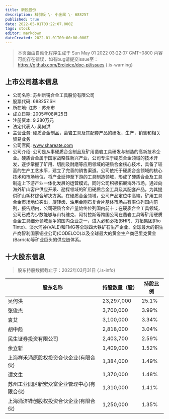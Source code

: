 ```yaml
---
title: 新锐股份
description: 科创板 \- 小金属 \- 688257
published: true
date: 2022-05-01T03:22:07.000Z
tags: stock
editor: markdown
dateCreated: 2022-01-01T00:00:00.000Z
---
```


> 本页面由自动化程序生成于 Sun May 01 2022 03:22:07 GMT+0800
> 内容可能存在错误，如有bug请提交issue至：https://github.com/Eroleice/doc-pi/issues
{.is-warning}

## 上市公司基本信息
- 公司名称: 苏州新锐合金工具股份有限公司
- 股票代码: 688257.SH
- 所在地: 江苏 - 苏州市
- 成立日期: 2005年08月25日
- 注册资本: 9,280万元
- 法定代表人: 吴何洪
- 主营业务: 硬质合金制品，凿岩工具及其配套产品的研发，生产，销售和相关贸易业务
- 公司官网: www.shareate.com
- 公司介绍: 公司是从事硬质合金制品及矿用凿岩工具研发与制造的高新技术企业。硬质合金属于国家战略性新兴产业，公司专注于硬质合金领域的技术开发，逐步掌握了矿用、切削及耐磨等应用领域的硬质合金核心技术，具备了较高的生产工艺水平，建立了完善的销售渠道。公司依托于硬质合金领域的核心技术和市场地位，将产业延伸至下游的工具制造领域，形成了硬质合金及工具制造上下游产业一体化发展的运营模式，同时公司积极拓展海外市场，通过向海外矿山客户供应开采、勘探领域的矿用硬质合金工具及其配套产品，为其提供矿山耗材综合解决方案。在硬质合金领域，公司产品定位中高端，矿用工具合金市场地位突出，旋转齿、油用金刚石复合片基体市场占有率位列国内前列，报告期内，公司硬质合金产量始终位列国内前十；在硬质合金工具领域，公司已成为少数能够与山特维克、阿特拉斯等跨国公司在凿岩工具等矿用硬质合金工具细分领域竞争的国内企业之一，进入必和必拓(BHP)、力拓集团(Rio Tinto)、淡水河谷(VALE)和FMG等全球四大铁矿石生产企业、全球最大的铜生产商智利国家铜业公司(CODELCO)以及全球最大的黄金生产商巴里克黄金(Barrick)等矿业巨头的供应链体系。


## 十大股东信息
> 股东持股数据截止于：2022年03月31日
{.is-info}

| 股东名称 | 持股数量（股） | 持股比例 |
| --- | --- | --- |
| 吴何洪 | 23,297,000 | 25.1% |
| 张俊杰 | 3,700,000 | 3.99% |
| 袁艾 | 3,100,000 | 3.34% |
| 胡中彪 | 2,818,000 | 3.04% |
| 民生证券投资有限公司 | 2,403,700 | 2.59% |
| 余立新 | 1,409,000 | 1.52% |
| 上海祥禾涌原股权投资合伙企业(有限合伙) | 1,384,000 | 1.49% |
| 谭文生 | 1,370,000 | 1.48% |
| 苏州工业园区新宏众富企业管理中心(有限合伙) | 1,310,000 | 1.41% |
| 上海涌济铧创股权投资合伙企业(有限合伙) | 1,250,000 | 1.35% |




